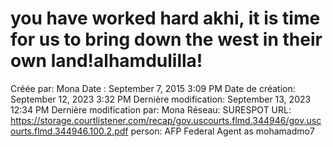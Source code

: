 # you have worked hard akhi, it is time for us to bring down the west in their own land!alhamdulilla!

Créée par: Mona
Date : September 7, 2015 3:09 PM
Date de création: September 12, 2023 3:32 PM
Dernière modification: September 13, 2023 12:34 PM
Dernière modification par: Mona
Réseau: SURESPOT
URL: https://storage.courtlistener.com/recap/gov.uscourts.flmd.344946/gov.uscourts.flmd.344946.100.2.pdf
person: AFP Federal Agent as mohamadmo7